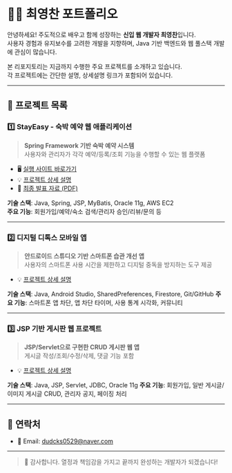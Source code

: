 # 👩‍💻 최영찬 포트폴리오

안녕하세요! 주도적으로 배우고 함께 성장하는 **신입 웹 개발자 최영찬**입니다.  
사용자 경험과 유지보수를 고려한 개발을 지향하며, Java 기반 백엔드와 웹 풀스택 개발에 관심이 많습니다.

본 리포지토리는 지금까지 수행한 주요 프로젝트를 소개하고 있습니다.  
각 프로젝트에는 간단한 설명, 상세설명 링크가 포함되어 있습니다.

---

## 📌 프로젝트 목록

### 1️⃣ StayEasy - 숙박 예약 웹 애플리케이션

> **Spring Framework 기반 숙박 예약 시스템**  
> 사용자와 관리자가 각각 예약/등록/조회 기능을 수행할 수 있는 웹 플랫폼

- 🖥️ [실행 사이트 바로가기](http://stayeasy.kro.kr)  
- 💡 [프로젝트 상세 설명](https://github.com/dudcks0529/StayEasy/README.md)  
- 📄 [최종 발표 자료 (PDF)](https://github.com/dudcks0529/StayEasy/screentshots/StayEasy.pdf)

**기술 스택**: Java, Spring, JSP, MyBatis, Oracle 11g, AWS EC2  
**주요 기능**: 회원가입/예약/숙소 검색/관리자 승인/리뷰/문의 등

---

### 2️⃣ 디지털 디톡스 모바일 앱

> **안드로이드 스튜디오 기반 스마트폰 습관 개선 앱**  
> 사용자의 스마트폰 사용 시간을 제한하고 디지털 중독을 방지하는 도구 제공

- 💡 [프로젝트 상세 설명](https://github.com/dudcks0529/Digital-Detox) 

**기술 스택**: Java, Android Studio, SharedPreferences, Firestore, Git/GitHub
**주요 기능**: 스마트폰 앱 차단, 앱 차단 타이머, 사용 통계 시각화, 커뮤니티

---

### 3️⃣ JSP 기반 게시판 웹 프로젝트

> **JSP/Servlet으로 구현한 CRUD 게시판 웹 앱**  
> 게시글 작성/조회/수정/삭제, 댓글 기능 포함

- 💡 [프로젝트 상세 설명](https://github.com/dudcks0529/Board)

**기술 스택**: Java, JSP, Servlet, JDBC, Oracle 11g
**주요 기능**: 회원가입, 일반 게시글/이미지 게시글 CRUD, 관리자 공지, 페이징 처리

---

## 📧 연락처

- 📮 Email: dudcks0529@naver.com

---

> 🙌 감사합니다. 열정과 책임감을 가지고 끝까지 완성하는 개발자가 되겠습니다!
